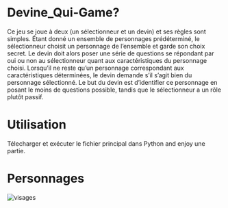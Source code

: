 # Devine_Qui-Game?

Ce jeu se joue à deux (un sélectionneur et un devin) et ses règles sont simples. Étant donné un ensemble de personnages prédéterminé, le sélectionneur choisit un personnage de l’ensemble et garde son choix secret. Le devin doit alors poser une série de questions se répondant par oui ou non au sélectionneur quant aux caractéristiques du personnage choisi. Lorsqu’il ne reste qu’un personnage correspondant aux caractéristiques déterminées, le devin demande s’il s’agit bien du personnage sélectionné. Le but du devin est d’identifier ce personnage en posant le moins de questions possible, tandis que le sélectionneur a un rôle plutôt passif.

# Utilisation
Télecharger et exécuter le fichier principal dans Python and enjoy une partie.

# Personnages

![visages](https://github.com/Nimaga95/Devine_Qui-Game/assets/117949986/939be392-ea8a-4df4-84a0-5c4c39160029)

